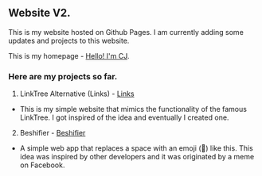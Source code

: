 ## Website V2.

This is my website hosted on Github Pages. I am currently adding some updates and projects to this website.

This is my homepage - <a href="https://website-v2-theta-nine.vercel.app" target="blank">Hello! I'm CJ</a>.

### Here are my projects so far.
1. LinkTree Alternative (Links) - <a href="https://website-v2-theta-nine.vercel.app/links" target="blank">Links</a>
- This is my simple website that mimics the functionality of the famous LinkTree. I got inspired of the idea and eventually I created one.
2. Beshifier - <a href="https://website-v2-theta-nine.vercel.app/beshifier" target="blank">Beshifier</a>
- A simple web app that replaces a space with an emoji (🤸) like this. This idea was inspired by other developers and it was originated by a meme on Facebook.
